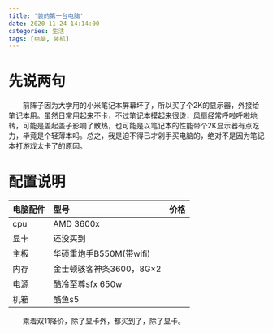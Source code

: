 ```yaml
---
title: '装的第一台电脑'
date: 2020-11-24 14:14:00
categories: 生活
tags: [电脑, 装机]
---
```


# 先说两句
&emsp;&emsp;前阵子因为大学用的小米笔记本屏幕坏了，所以买了个2K的显示器，外接给笔记本用。虽然日常用起来不卡，不过笔记本摸起来很烫，风扇经常呼啦呼啦地转，可能是盖起盖子影响了散热，也可能是以笔记本的性能带个2K显示器有点吃力，毕竟是个轻薄本吗。总之，我是迫不得已才剁手买电脑的，绝对不是因为笔记本打游戏太卡了的原因。

# 配置说明
| 电脑配件 | 型号 | 价格 |
| :--- | :--- | :--- |
| cpu | AMD 3600x | |
| 显卡 | 还没买到 | |
| 主板 | 华硕重炮手B550M(带wifi) | |
| 内存 | 金士顿骇客神条3600，8G×2 | |
| 电源 | 酷冷至尊sfx 650w | |
| 机箱 | 酷鱼s5 | |

&emsp;&emsp;乘着双11降价，除了显卡外，都买到了，除了显卡。

